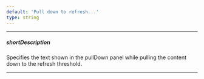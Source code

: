 ```yaml
---
default: 'Pull down to refresh...'
type: string
---
```

---
##### shortDescription
Specifies the text shown in the pullDown panel while pulling the content down to the refresh threshold.

---

